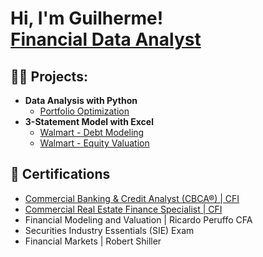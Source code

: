 <h1>Hi, I'm Guilherme! <br/><a href="https://github.com/guilhermegscastro">Financial Data Analyst</a>
  
<h2>👨‍💻 Projects:</h2>

- <b>Data Analysis with Python </b>
  - [Portfolio Optimization](https://github.com/guilhermegscastro/Portifolio-Optimization)
- <b>3-Statement Model with Excel </b>
  - [Walmart - Debt Modeling](https://github.com/guilhermegscastro/Walmart-DebtModeling)
  - [Walmart - Equity Valuation](https://github.com/guilhermegscastro/Walmart-EquityValuation)
<h2>🔭 Certifications </h2>

- [Commercial Banking & Credit Analyst (CBCA®) | CFI](https://www.credential.net/73004c3e-95cc-48b0-867e-39b615febe29)
- [Commercial Real Estate Finance Specialist | CFI ](https://www.credential.net/c2e4dabf-8755-4c32-8f14-fe64b12e01ee)
- Financial Modeling and Valuation | Ricardo Peruffo CFA
- Securities Industry Essentials (SIE) Exam
- Financial Markets | Robert Shiller


<!--
**joshmadakor1/joshmadakor1** is a ✨ _special_ ✨ repository because its `README.md` (this file) appears on your GitHub profile.

Here are some ideas to get you started:

- 🔭 I’m currently working on ...
- 🌱 I’m currently learning ...
- 👯 I’m looking to collaborate on ...
- 🤔 I’m looking for help with ...
- 💬 Ask me about ...
- 📫 How to reach me: ...
- 😄 Pronouns: ...
- ⚡ Fun fact: ...
-->
